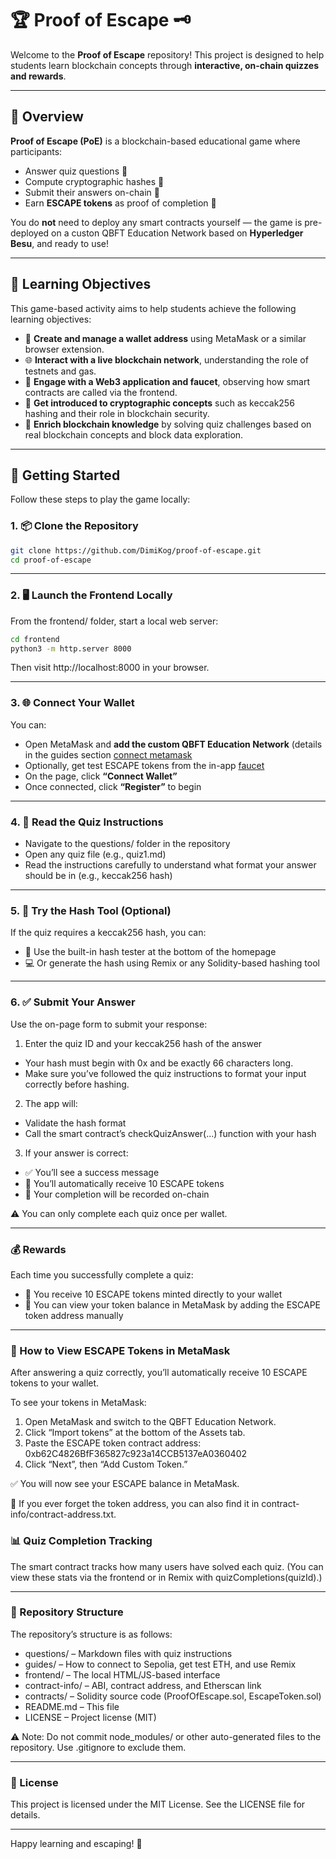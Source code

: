 # 🏆 Proof of Escape 🗝️

Welcome to the **Proof of Escape** repository! This project is designed to help students learn blockchain concepts through **interactive, on-chain quizzes and rewards**.

---

## 🚀 Overview

**Proof of Escape (PoE)** is a blockchain-based educational game where participants:

- Answer quiz questions 🤔
- Compute cryptographic hashes 🔑
- Submit their answers on-chain 🔗
- Earn **ESCAPE tokens** as proof of completion 🎁

You do **not** need to deploy any smart contracts yourself — the game is pre-deployed on a custon QBFT Education Network based on **Hyperledger Besu**, and ready to use!

---

## 🎯 Learning Objectives

This game-based activity aims to help students achieve the following learning objectives:

- 🦊 **Create and manage a wallet address** using MetaMask or a similar browser extension.
- 🌐 **Interact with a live blockchain network**, understanding the role of testnets and gas.
- 🧩 **Engage with a Web3 application and faucet**, observing how smart contracts are called via the frontend.
- 🔐 **Get introduced to cryptographic concepts** such as keccak256 hashing and their role in blockchain security.
- 🧠 **Enrich blockchain knowledge** by solving quiz challenges based on real blockchain concepts and block data exploration.

---

## 🧰 Getting Started

Follow these steps to play the game locally:

### 1. 📦 Clone the Repository

```bash
git clone https://github.com/DimiKog/proof-of-escape.git
cd proof-of-escape
```

---

### 2. 🖥️ Launch the Frontend Locally

From the frontend/ folder, start a local web server:

```bash
cd frontend
python3 -m http.server 8000
```
Then visit http://localhost:8000 in your browser.

---

### 3. 🌐 Connect Your Wallet

You can:
- Open MetaMask and **add the custom QBFT Education Network** (details in the guides section [connect metamask](https://github.com/DimiKog/proof-of-escape/blob/main/guides/besu-setup-metamask.md)
- Optionally, get test ESCAPE tokens from the in-app [faucet](https://github.com/DimiKog/proof-of-escape/blob/main/guides/info-for-besu-faucet.md)
- On the page, click **“Connect Wallet”**
- Once connected, click **“Register”** to begin

---

### 4. 📄 Read the Quiz Instructions

- Navigate to the questions/ folder in the repository
- Open any quiz file (e.g., quiz1.md)
- Read the instructions carefully to understand what format your answer should be in (e.g., keccak256 hash)

---

### 5. 🧪 Try the Hash Tool (Optional)

If the quiz requires a keccak256 hash, you can:
- 🧪 Use the built-in hash tester at the bottom of the homepage
- 💻 Or generate the hash using Remix or any Solidity-based hashing tool

---

### 6. ✅ Submit Your Answer

Use the on-page form to submit your response:
1. Enter the quiz ID and your keccak256 hash of the answer
- Your hash must begin with 0x and be exactly 66 characters long.
- Make sure you’ve followed the quiz instructions to format your input correctly before hashing.
2. The app will:
- Validate the hash format
- Call the smart contract’s checkQuizAnswer(...) function with your hash
3. If your answer is correct:
- ✅ You’ll see a success message
- 🎁 You’ll automatically receive 10 ESCAPE tokens
- 📌 Your completion will be recorded on-chain

⚠️ You can only complete each quiz once per wallet.

---

### 💰 Rewards

Each time you successfully complete a quiz:
- 🎁 You receive 10 ESCAPE tokens minted directly to your wallet
- 👛 You can view your token balance in MetaMask by adding the ESCAPE token address manually

---

### 👛 How to View ESCAPE Tokens in MetaMask

After answering a quiz correctly, you’ll automatically receive 10 ESCAPE tokens to your wallet.

To see your tokens in MetaMask:
1. Open MetaMask and switch to the QBFT Education Network.
2. Click “Import tokens” at the bottom of the Assets tab.
3. Paste the ESCAPE token contract address: 0xb62C4826BfF365827c923a14CCB5137eA0360402
4. Click “Next”, then “Add Custom Token.”

✅ You will now see your ESCAPE balance in MetaMask.

🔎 If you ever forget the token address, you can also find it in contract-info/contract-address.txt.

### 📊 Quiz Completion Tracking

The smart contract tracks how many users have solved each quiz.
(You can view these stats via the frontend or in Remix with quizCompletions(quizId).)

---

### 📂 Repository Structure

The repository’s structure is as follows:
- questions/ – Markdown files with quiz instructions
- guides/ – How to connect to Sepolia, get test ETH, and use Remix
- frontend/ – The local HTML/JS-based interface
- contract-info/ – ABI, contract address, and Etherscan link
- contracts/ – Solidity source code (ProofOfEscape.sol, EscapeToken.sol)
- README.md – This file
- LICENSE – Project license (MIT)

⚠️ Note: Do not commit node_modules/ or other auto-generated files to the repository. Use .gitignore to exclude them.

---

### 📜 License

This project is licensed under the MIT License.
See the LICENSE file for details.

---

Happy learning and escaping! 🔐
